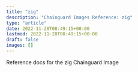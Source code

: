 ```yaml
---
title: "zig"
description: "Chainguard Images Reference: zig"
type: "article"
date: 2022-11-28T08:49:15+00:00
lastmod: 2022-11-28T08:49:15+00:00
draft: false
images: []
---
```


Reference docs for the zig Chainguard Image
